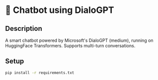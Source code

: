# 🤖 Chatbot using DialoGPT

## Description
A smart chatbot powered by Microsoft's DialoGPT (medium), running on HuggingFace Transformers. Supports multi-turn conversations.

## Setup
```bash
pip install -r requirements.txt
